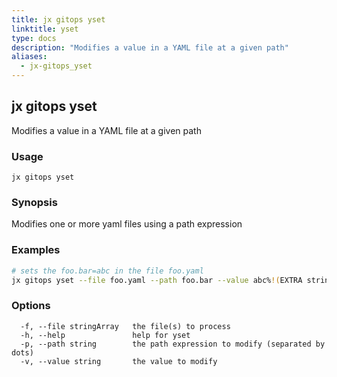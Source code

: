 ```yaml
---
title: jx gitops yset
linktitle: yset
type: docs
description: "Modifies a value in a YAML file at a given path"
aliases:
  - jx-gitops_yset
---
```


## jx gitops yset

Modifies a value in a YAML file at a given path

### Usage

```
jx gitops yset
```

### Synopsis

Modifies one or more yaml files using a path expression

### Examples

  ```bash
  # sets the foo.bar=abc in the file foo.yaml
  jx gitops yset --file foo.yaml --path foo.bar --value abc%!(EXTRA string=jx-gitops, string=jx-gitops)

  ```
### Options

```
  -f, --file stringArray   the file(s) to process
  -h, --help               help for yset
  -p, --path string        the path expression to modify (separated by dots)
  -v, --value string       the value to modify
```

